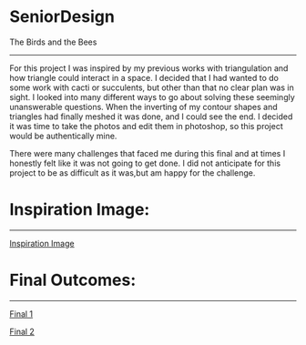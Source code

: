 # SeniorDesign
The Birds and the Bees
***
For this project I was inspired by my previous works with triangulation and how triangle could interact in a space. I decided
that I had wanted to do some work with cacti or succulents, but other than that no clear plan was in sight. I looked into many
different ways to go about solving these seemingly unanswerable questions. When the inverting of my contour shapes and 
triangles had finally meshed it was done, and I could see the end. I decided it was time to take the photos and edit them in 
photoshop, so this project would be authentically mine. 

There were many challenges that faced me during this final and at times I honestly felt like it was not going to get done. I
did not anticipate for this project to be as difficult as it was,but am happy for the challenge. 

# Inspiration Image:
***
[Inspiration Image](https://www.instagram.com/p/BdVmDFQnr0z/?taken-by=auto_focuss)



# Final Outcomes:
***
[Final 1](https://www.instagram.com/p/BigFWZXAEtM/?taken-by=auto_focuss)

[Final 2](https://www.instagram.com/p/BigFZ8wAltP/?taken-by=auto_focuss)

